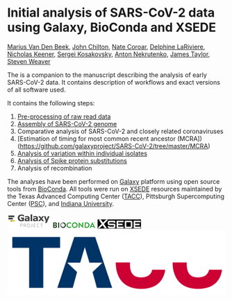 # Initial analysis of SARS-CoV-2 data using Galaxy, BioConda and XSEDE

[Marius Van Den Beek](https://github.com/mvdbeek), 
[John Chilton]( https://github.com/jmchilton), 
[Nate Coroar](https://github.com/natefoo), 
[Delphine LaRiviere](https://github.com/Delphine-L), 
[Nicholas Keener](https://github.com/nickeener), 
[Sergei Kosakovsky](https://github.com/spond), 
[Anton Nekrutenko](https://github.com/nekrut), 
[James Taylor](https://github.com/jxtx), 
[Steven Weaver](https://github.com/stevenweaver)

The is a companion to the manuscript describing the analysis of early SARS-CoV-2 data. It contains description of workflows and exact versions of all software used. 

It contains the following steps:

  1. [Pre-processing of raw read data](https://github.com/galaxyproject/SARS-CoV-2/tree/master/PreProcessing)
  2. [Assembly of SARS-CoV-2 genome](https://github.com/galaxyproject/SARS-CoV-2/tree/master/Assembly)
  3. Comparative analysis of SARS-CoV-2 and closely related coronaviruses
  4. [Estimation of timing for most common recent ancestor (MCRA])(https://github.com/galaxyproject/SARS-CoV-2/tree/master/MCRA)
  5. [Analysis of variation within individual isolates](https://github.com/galaxyproject/SARS-CoV-2/tree/master/Variation)
  6. [Analysis of Spike protein substitutions](https://github.com/galaxyproject/SARS-CoV-2/tree/master/Alignment)
  7. Analysis of recombination

  The analyses have been performed on [Galaxy](http://galaxyproject.org) platform using open source tools from [BioConda](https://bioconda.github.io/). All tools were run on [XSEDE](https://www.xsede.org/) resources maintained by the Texas Advanced Computing Center ([TACC](https://www.tacc.utexas.edu/)), Pittsburgh Supercomputing Center ([PSC](https://www.psc.edu/)), and [Indiana University](https://jetstream-cloud.org/).

  ![](img/g_small.png)
  ![](img/bc_small.png)
  ![](img/x_small.png)
  ![](img/t_small.png)

